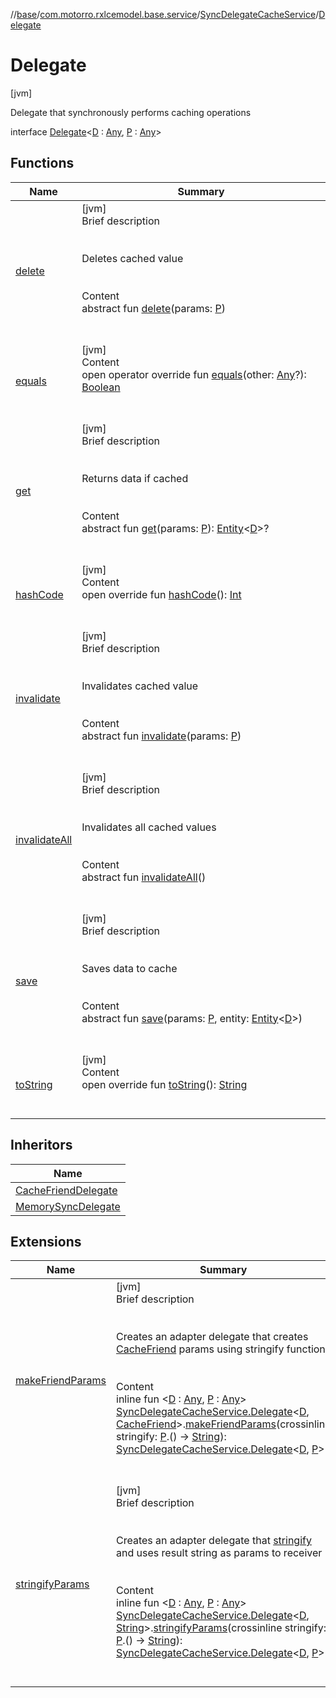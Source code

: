//[base](../../../index.md)/[com.motorro.rxlcemodel.base.service](../../index.md)/[SyncDelegateCacheService](../index.md)/[Delegate](index.md)



# Delegate  
 [jvm] 

Delegate that synchronously performs caching operations

interface [Delegate](index.md)<[D](index.md) : [Any](https://kotlinlang.org/api/latest/jvm/stdlib/kotlin/-any/index.html), [P](index.md) : [Any](https://kotlinlang.org/api/latest/jvm/stdlib/kotlin/-any/index.html)>   


## Functions  
  
|  Name|  Summary| 
|---|---|
| [delete](delete.md)| [jvm]  <br>Brief description  <br><br><br>Deletes cached value<br><br>  <br>Content  <br>abstract fun [delete](delete.md)(params: [P](index.md))  <br><br><br>
| [equals](https://kotlinlang.org/api/latest/jvm/stdlib/kotlin/-any/equals.html)| [jvm]  <br>Content  <br>open operator override fun [equals](https://kotlinlang.org/api/latest/jvm/stdlib/kotlin/-any/equals.html)(other: [Any](https://kotlinlang.org/api/latest/jvm/stdlib/kotlin/-any/index.html)?): [Boolean](https://kotlinlang.org/api/latest/jvm/stdlib/kotlin/-boolean/index.html)  <br><br><br>
| [get](get.md)| [jvm]  <br>Brief description  <br><br><br>Returns data if cached<br><br>  <br>Content  <br>abstract fun [get](get.md)(params: [P](index.md)): [Entity](../../../com.motorro.rxlcemodel.base.entity/-entity/index.md)<[D](index.md)>?  <br><br><br>
| [hashCode](https://kotlinlang.org/api/latest/jvm/stdlib/kotlin/-any/hash-code.html)| [jvm]  <br>Content  <br>open override fun [hashCode](https://kotlinlang.org/api/latest/jvm/stdlib/kotlin/-any/hash-code.html)(): [Int](https://kotlinlang.org/api/latest/jvm/stdlib/kotlin/-int/index.html)  <br><br><br>
| [invalidate](invalidate.md)| [jvm]  <br>Brief description  <br><br><br>Invalidates cached value<br><br>  <br>Content  <br>abstract fun [invalidate](invalidate.md)(params: [P](index.md))  <br><br><br>
| [invalidateAll](invalidate-all.md)| [jvm]  <br>Brief description  <br><br><br>Invalidates all cached values<br><br>  <br>Content  <br>abstract fun [invalidateAll](invalidate-all.md)()  <br><br><br>
| [save](save.md)| [jvm]  <br>Brief description  <br><br><br>Saves data to cache<br><br>  <br>Content  <br>abstract fun [save](save.md)(params: [P](index.md), entity: [Entity](../../../com.motorro.rxlcemodel.base.entity/-entity/index.md)<[D](index.md)>)  <br><br><br>
| [toString](https://kotlinlang.org/api/latest/jvm/stdlib/kotlin/-any/to-string.html)| [jvm]  <br>Content  <br>open override fun [toString](https://kotlinlang.org/api/latest/jvm/stdlib/kotlin/-any/to-string.html)(): [String](https://kotlinlang.org/api/latest/jvm/stdlib/kotlin/-string/index.html)  <br><br><br>


## Inheritors  
  
|  Name| 
|---|
| [CacheFriendDelegate](../../-cache-friend-delegate/index.md)
| [MemorySyncDelegate](../../-memory-sync-delegate/index.md)


## Extensions  
  
|  Name|  Summary| 
|---|---|
| [makeFriendParams](../../make-friend-params.md)| [jvm]  <br>Brief description  <br><br><br>Creates an adapter delegate that creates [CacheFriend](../../-cache-friend/index.md) params using stringify function<br><br>  <br>Content  <br>inline fun <[D](../../make-friend-params.md) : [Any](https://kotlinlang.org/api/latest/jvm/stdlib/kotlin/-any/index.html), [P](../../make-friend-params.md) : [Any](https://kotlinlang.org/api/latest/jvm/stdlib/kotlin/-any/index.html)> [SyncDelegateCacheService.Delegate](index.md)<[D](../../make-friend-params.md), [CacheFriend](../../-cache-friend/index.md)>.[makeFriendParams](../../make-friend-params.md)(crossinline stringify: [P](../../make-friend-params.md).() -> [String](https://kotlinlang.org/api/latest/jvm/stdlib/kotlin/-string/index.html)): [SyncDelegateCacheService.Delegate](index.md)<[D](../../make-friend-params.md), [P](../../make-friend-params.md)>  <br><br><br>
| [stringifyParams](../../stringify-params.md)| [jvm]  <br>Brief description  <br><br><br>Creates an adapter delegate that [stringify](../../stringify-params.md) and uses result string as params to receiver<br><br>  <br>Content  <br>inline fun <[D](../../stringify-params.md) : [Any](https://kotlinlang.org/api/latest/jvm/stdlib/kotlin/-any/index.html), [P](../../stringify-params.md) : [Any](https://kotlinlang.org/api/latest/jvm/stdlib/kotlin/-any/index.html)> [SyncDelegateCacheService.Delegate](index.md)<[D](../../stringify-params.md), [String](https://kotlinlang.org/api/latest/jvm/stdlib/kotlin/-string/index.html)>.[stringifyParams](../../stringify-params.md)(crossinline stringify: [P](../../stringify-params.md).() -> [String](https://kotlinlang.org/api/latest/jvm/stdlib/kotlin/-string/index.html)): [SyncDelegateCacheService.Delegate](index.md)<[D](../../stringify-params.md), [P](../../stringify-params.md)>  <br><br><br>

